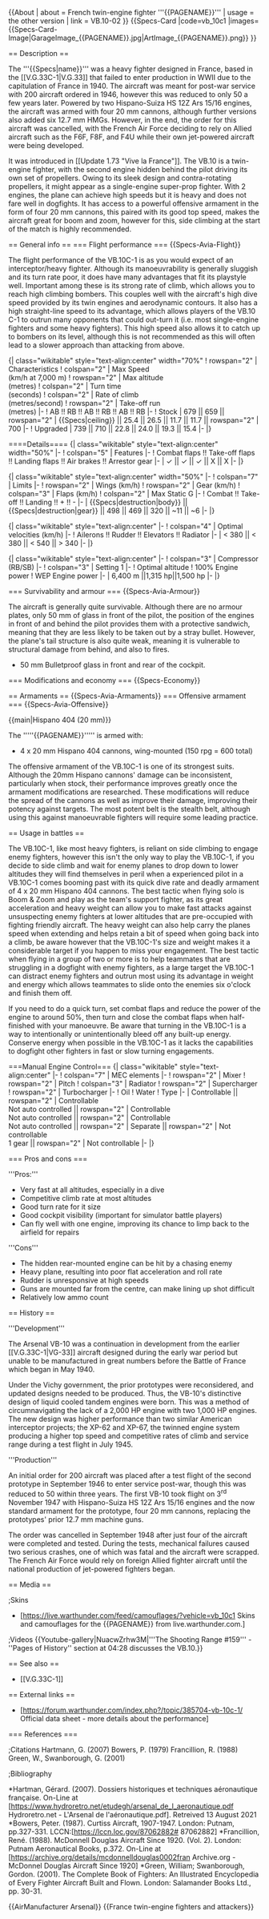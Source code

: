 {{About
| about = French twin-engine fighter '''{{PAGENAME}}'''
| usage = the other version
| link = VB.10-02
}}
{{Specs-Card
|code=vb_10c1
|images={{Specs-Card-Image|GarageImage_{{PAGENAME}}.jpg|ArtImage_{{PAGENAME}}.png}}
}}

== Description ==
<!-- ''In the description, the first part should be about the history of and the creation and combat usage of the aircraft, as well as its key features. In the second part, tell the reader about the aircraft in the game. Insert a screenshot of the vehicle, so that if the novice player does not remember the vehicle by name, he will immediately understand what kind of vehicle the article is talking about.'' -->
The '''{{Specs|name}}''' was a heavy fighter designed in France, based in the [[V.G.33C-1|V.G.33]] that failed to enter production in WWII due to the capitulation of France in 1940. The aircraft was meant for post-war service with 200 aircraft ordered in 1946, however this was reduced to only 50 a few years later. Powered by two Hispano-Suiza HS 12Z Ars 15/16 engines, the aircraft was armed with four 20 mm cannons, although further versions also added six 12.7 mm HMGs. However, in the end, the order for this aircraft was cancelled, with the French Air Force deciding to rely on Allied aircraft such as the F6F, F8F, and F4U while their own jet-powered aircraft were being developed.

It was introduced in [[Update 1.73 "Vive la France"]]. The VB.10 is a twin-engine fighter, with the second engine hidden behind the pilot driving its own set of propellers. Owing to its sleek design and contra-rotating propellers, it might appear as a single-engine super-prop fighter. With 2 engines, the plane can achieve high speeds but it is heavy and does not fare well in dogfights. It has access to a powerful offensive armament in the form of four 20 mm cannons, this paired with its good top speed, makes the aircraft great for boom and zoom, however for this, side climbing at the start of the match is highly recommended.

== General info ==
=== Flight performance ===
{{Specs-Avia-Flight}}
<!--''Describe how the aircraft behaves in the air. Speed, manoeuvrability, acceleration and allowable loads - these are the most important characteristics of the vehicle.''-->

The flight performance of the VB.10C-1 is as you would expect of an interceptor/heavy fighter. Although its manoeuvrability is generally sluggish and its turn rate poor, it does have many advantages that fit its playstyle well. Important among these is its strong rate of climb, which allows you to reach high climbing bombers. This couples well with the aircraft's high dive speed provided by its twin engines and aerodynamic contours. It also has a high straight-line speed to its advantage, which allows players of the VB.10 C-1 to outrun many opponents that could out-turn it (i.e. most single-engine fighters and some heavy fighters). This high speed also allows it to catch up to bombers on its level, although this is not recommended as this will often lead to a slower approach than attacking from above.

{| class="wikitable" style="text-align:center" width="70%"
! rowspan="2" | Characteristics
! colspan="2" | Max Speed<br>(km/h at 7,000 m)
! rowspan="2" | Max altitude<br>(metres)
! colspan="2" | Turn time<br>(seconds)
! colspan="2" | Rate of climb<br>(metres/second)
! rowspan="2" | Take-off run<br>(metres)
|-
! AB !! RB !! AB !! RB !! AB !! RB
|-
! Stock
| 679 || 659 || rowspan="2" | {{Specs|ceiling}} || 25.4 || 26.5 || 11.7 || 11.7 || rowspan="2" | 700
|-
! Upgraded
| 739 || 710 || 22.8 || 24.0 || 19.3 || 15.4
|-
|}

====Details====
{| class="wikitable" style="text-align:center" width="50%"
|-
! colspan="5" | Features
|-
! Combat flaps !! Take-off flaps !! Landing flaps !! Air brakes !! Arrestor gear
|-
| ✓ || ✓ || ✓ || X || X     <!-- ✓ -->
|-
|}

{| class="wikitable" style="text-align:center" width="50%"
|-
! colspan="7" | Limits
|-
! rowspan="2" | Wings (km/h)
! rowspan="2" | Gear (km/h)
! colspan="3" | Flaps (km/h)
! colspan="2" | Max Static G
|-
! Combat !! Take-off !! Landing !! + !! -
|-
| {{Specs|destruction|body}} || {{Specs|destruction|gear}} || 498 || 469 || 320 || ~11 || ~6
|-
|}

{| class="wikitable" style="text-align:center"
|-
! colspan="4" | Optimal velocities (km/h)
|-
! Ailerons !! Rudder !! Elevators !! Radiator
|-
| < 380 || < 380 || < 540 || > 340
|-
|}

{| class="wikitable" style="text-align:center"
|-
! colspan="3" | Compressor (RB/SB)
|-
! colspan="3" | Setting 1
|-
! Optimal altitude
! 100% Engine power
! WEP Engine power
|-
| 6,400 m ||1,315 hp||1,500 hp
|-
|}

=== Survivability and armour ===
{{Specs-Avia-Armour}}
<!-- ''Examine the survivability of the aircraft. Note how vulnerable the structure is and how secure the pilot is, whether the fuel tanks are armoured, etc. Describe the armour, if there is any, and also mention the vulnerability of other critical aircraft systems.'' -->

The aircraft is generally quite survivable. Although there are no armour plates, only 50 mm of glass in front of the pilot, the position of the engines in front of and behind the pilot provides them with a protective sandwich, meaning that they are less likely to be taken out by a stray bullet. However, the plane's tail structure is also quite weak, meaning it is vulnerable to structural damage from behind, and also to fires.

* 50 mm Bulletproof glass in front and rear of the cockpit.

=== Modifications and economy ===
{{Specs-Economy}}

== Armaments ==
{{Specs-Avia-Armaments}}
=== Offensive armament ===
{{Specs-Avia-Offensive}}
<!-- ''Describe the offensive armament of the aircraft, if any. Describe how effective the cannons and machine guns are in a battle, and also what belts or drums are better to use. If there is no offensive weaponry, delete this subsection.'' -->
{{main|Hispano 404 (20 mm)}}

The '''''{{PAGENAME}}''''' is armed with:

* 4 x 20 mm Hispano 404 cannons, wing-mounted (150 rpg = 600 total)

The offensive armament of the VB.10C-1 is one of its strongest suits. Although the 20mm Hispano cannons' damage can be inconsistent, particularly when stock, their performance improves greatly once the armament modifications are researched. These modifications will reduce the spread of the cannons as well as improve their damage, improving their potency against targets. The most potent belt is the stealth belt, although using this against manoeuvrable fighters will require some leading practice.

== Usage in battles ==
<!-- ''Describe the tactics of playing in an aircraft, the features of using vehicles in a team and advice on tactics. Refrain from creating a "guide" - do not impose a single point of view, but instead, give the reader food for thought. Examine the most dangerous enemies and give recommendations on fighting them. If necessary, note the specifics of the game in different modes (AB, RB, SB).'' -->
The VB.10C-1, like most heavy fighters, is reliant on side climbing to engage enemy fighters, however this isn't the only way to play the VB.10C-1, if you decide to side climb and wait for enemy planes to drop down to lower altitudes they will find themselves in peril when a experienced pilot in a VB.10C-1 comes booming past with its quick dive rate and deadly armament of 4 x 20 mm Hispano 404 cannons. The best tactic when flying solo is Boom & Zoom and play as the team's support fighter, as its great acceleration and heavy weight can allow you to make fast attacks against unsuspecting enemy fighters at lower altitudes that are pre-occupied with fighting friendly aircraft. The heavy weight can also help carry the planes speed when extending and helps retain a bit of speed when going back into a climb, be aware however that the VB.10C-1's size and weight makes it a considerable target if you happen to miss your engagement. The best tactic when flying in a group of two or more is to help teammates that are struggling in a dogfight with enemy fighters, as a large target the VB.10C-1 can distract enemy fighters and outrun most using its advantage in weight and energy which allows teammates to slide onto the enemies six o'clock and finish them off.

If you need to do a quick turn, set combat flaps and reduce the power of the engine to around 50%, then turn and close the combat flaps when half-finished with your manoeuvre. Be aware that turning in the VB.10C-1 is a way to intentionally or unintentionally bleed off any built-up energy. Conserve energy when possible in the VB.10C-1 as it lacks the capabilities to dogfight other fighters in fast or slow turning engagements.

===Manual Engine Control===
{| class="wikitable" style="text-align:center"
|-
! colspan="7" | MEC elements
|-
! rowspan="2" | Mixer
! rowspan="2" | Pitch
! colspan="3" | Radiator
! rowspan="2" | Supercharger
! rowspan="2" | Turbocharger
|-
! Oil
! Water
! Type
|-
| Controllable || rowspan="2" | Controllable<br>Not auto controlled || rowspan="2" | Controllable<br>Not auto controlled || rowspan="2" | Controllable<br>Not auto controlled || rowspan="2" | Separate || rowspan="2" | Not controllable<br>1 gear || rowspan="2" | Not controllable
|-
|}

=== Pros and cons ===
<!-- ''Summarize and briefly evaluate the vehicle in terms of its characteristics and combat effectiveness. Mark its pros and cons in the bulleted list. Try not to use more than 6 points for each of the characteristics. Avoid using categorical definitions such as "bad", "good" and the like - use substitutions with softer forms such as "inadequate" and "effective".'' -->

'''Pros:'''

* Very fast at all altitudes, especially in a dive
* Competitive climb rate at most altitudes
* Good turn rate for it size
* Good cockpit visibility (important for simulator battle players)
* Can fly well with one engine, improving its chance to limp back to the airfield for repairs

'''Cons'''

* The hidden rear-mounted engine can be hit by a chasing enemy
* Heavy plane, resulting into poor flat acceleration and roll rate
* Rudder is unresponsive at high speeds
* Guns are mounted far from the centre, can make lining up shot difficult
* Relatively low ammo count

== History ==
<!-- ''Describe the history of the creation and combat usage of the aircraft in more detail than in the introduction. If the historical reference turns out to be too big, take it to a separate article, taking a link to the article about the vehicle and adding a block "/ History" (example: <nowiki>https://wiki.warthunder.com/(Vehicle-name)/History</nowiki>) and add a link to it here using the <code>main</code> template. Be sure to reference text and sources by using <code><nowiki><ref></ref></nowiki></code>, as well as adding them at the end of the article with <code><nowiki><references /></nowiki></code>. This section may also include the vehicle's dev blog entry (if applicable) and the in-game encyclopedia description (under <code><nowiki>=== Encyclopedia Info ===</nowiki></code>, also if applicable).'' -->
'''Development'''

The Arsenal VB-10 was a continuation in development from the earlier [[V.G.33C-1|VG-33]] aircraft designed during the early war period but unable to be manufactured in great numbers before the Battle of France which began in May 1940.

Under the Vichy government, the prior prototypes were reconsidered, and updated designs needed to be produced. Thus, the VB-10's distinctive design of liquid cooled tandem engines were born. This was a method of circumnavigating the lack of a 2,000 HP engine with two 1,000 HP engines<ref name="Hartmann" />. The new design was higher performance than two similar American interceptor projects; the XP-62<ref name="Bowers" /> and XP-67<ref name="Francillion" />, the twinned engine system producing a higher top speed and competitive rates of climb and service range during a test flight in July 1945.<ref name="Green" />

'''Production'''

An initial order for 200 aircraft was placed after a test flight of the second prototype in September 1946 to enter service post-war, though this was reduced to 50 within three years. The first VB-10 took flight on 3<sup>rd</sup> November 1947 with Hispano-Suiza HS 12Z Ars 15/16 engines and the now standard armament for the prototype, four 20 mm cannons, replacing the prototypes' prior 12.7 mm machine guns.

The order was cancelled in September 1948 after just four of the aircraft were completed and tested. During the tests, mechanical failures caused two serious crashes, one of which was fatal and the aircraft were scrapped. The French Air Force would rely on foreign Allied fighter aircraft until the national production of jet-powered fighters began.<ref name="Green" />

== Media ==
<!-- ''Excellent additions to the article would be video guides, screenshots from the game, and photos.'' -->

;Skins

* [https://live.warthunder.com/feed/camouflages/?vehicle=vb_10c1 Skins and camouflages for the {{PAGENAME}} from live.warthunder.com.]

;Videos
{{Youtube-gallery|NuacwZrhw3M|'''The Shooting Range #159''' - ''Pages of History'' section at 04:28 discusses the VB.10.}}

== See also ==
<!-- ''Links to the articles on the War Thunder Wiki that you think will be useful for the reader, for example:''
* ''reference to the series of the aircraft;''
* ''links to approximate analogues of other nations and research trees.'' -->

* [[V.G.33C-1]]

== External links ==
<!--''Paste links to sources and external resources, such as:''
* ''topic on the official game forum;''
* ''other literature.''-->

* [https://forum.warthunder.com/index.php?/topic/385704-vb-10c-1/ Official data sheet - more details about the performance]

=== References ===

;Citations
<references>
<ref name="Hartmann">Hartmann, G. (2007)</ref>
<ref name="Bowers">Bowers, P. (1979)</ref>
<ref name="Francillion">Francillion, R. (1988)</ref>
<ref name="Green">Green, W., Swanborough, G. (2001)</ref>
</references>

;Bibliography

*Hartman, Gérard. (2007). Dossiers historiques et techniques aéronautique française. On-Line at [https://www.hydroretro.net/etudegh/arsenal_de_l_aeronautique.pdf Hydroretro.net - L'Arsenal de l'aéronautique.pdf]. Retreived 13 August 2021
*Bowers, Peter. (1987). Curtiss Aircraft, 1907-1947. London: Putnam, pp.327-331. LCCN:[https://lccn.loc.gov/87062882# 87062882]
*Francillion, René. (1988). McDonnell Douglas Aircraft Since 1920. (Vol. 2). London: Putnam Aeronautical Books, p.372. On-Line at [https://archive.org/details/mcdonnelldouglas0002fran Archive.org - McDonnel Douglas Aircraft Since 1920]
*Green, William; Swanborough, Gordon. (2001). The Complete Book of Fighters: An Illustrated Encyclopedia of Every Fighter Aircraft Built and Flown. London: Salamander Books Ltd., pp. 30-31.

{{AirManufacturer Arsenal}}
{{France twin-engine fighters and attackers}}
